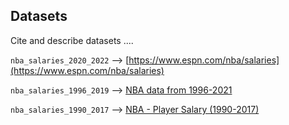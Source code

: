 ## Datasets

Cite and describe datasets ....

`nba_salaries_2020_2022` --> [https://www.espn.com/nba/salaries](https://www.espn.com/nba/salaries)

`nba_salaries_1996_2019` --> [NBA data from 1996-2021](https://www.kaggle.com/datasets/patrickhallila1994/nba-data-from-basketball-reference)

`nba_salaries_1990_2017` --> [NBA - Player Salary (1990-2017)](https://www.kaggle.com/datasets/whitefero/nba-player-salary-19902017?resource=download)
